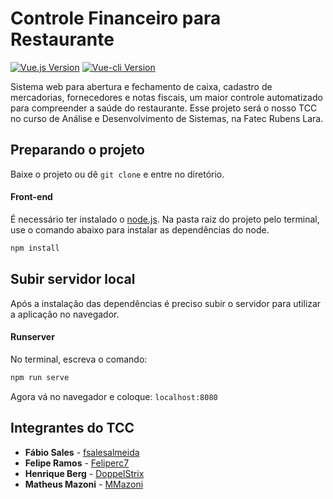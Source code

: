 

# Controle Financeiro para Restaurante

[![Vue.js Version][vue-image]][vue-url]
[![Vue-cli Version][cli-image]][cli-url]


Sistema web para abertura e fechamento de caixa, cadastro de mercadorias, fornecedores e notas fiscais, um maior controle automatizado para compreender a saúde do restaurante. Esse projeto será o nosso TCC no curso de Análise e Desenvolvimento de Sistemas, na Fatec Rubens Lara.

## Preparando o projeto

Baixe o projeto ou dê `git clone` e entre no diretório.

#### Front-end

É necessário ter instalado o [node.js](https://nodejs.org/en/download/). Na pasta raiz do projeto pelo terminal, use o comando abaixo para instalar as dependências do node.

```sh
npm install
```

## Subir servidor local

Após a instalação das dependências é preciso subir o servidor para utilizar a aplicação no navegador.

#### Runserver

No terminal, escreva o comando:

```sh
npm run serve
```

Agora vá no navegador e coloque: `localhost:8080`


## Integrantes do TCC

* **Fábio Sales** - [fsalesalmeida](https://github.com/fsalesalmeida)
* **Felipe Ramos** - [Feliperc7](https://github.com/Feliperc7)
* **Henrique Berg** - [DoppelStrix](https://github.com/DoppelStrix)
* **Matheus Mazoni** - [MMazoni](https://github.com/MMazoni)


[vue-image]: https://img.shields.io/badge/vue-v2.6.11-green
[vue-url]: https://vuejs.org/
[cli-image]: https://img.shields.io/badge/cli-v4.5.0-yellow
[cli-url]: https://cli.vuejs.org/
